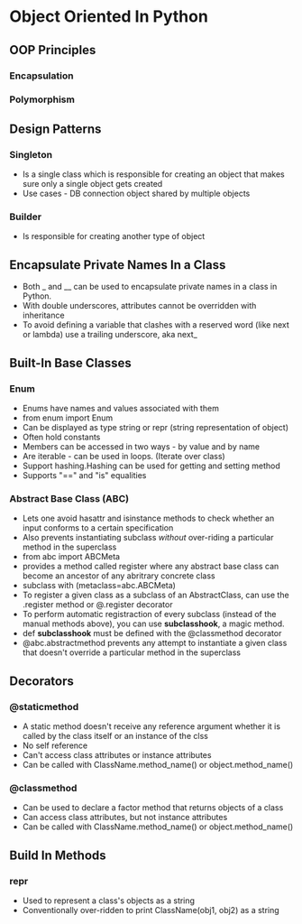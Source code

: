 # Object Oriented In Python

## OOP Principles
### Encapsulation

### Polymorphism

## Design Patterns
### Singleton
* Is a single class which is responsible for creating an object that makes sure only a single object gets created
* Use cases - DB connection object shared by multiple objects
### Builder
* Is responsible for creating another type of object


## Encapsulate Private Names In a Class
* Both _ and __ can be used to encapsulate private names in a class in Python. 
* With double underscores, attributes cannot be overridden with inheritance
* To avoid defining a variable that clashes with a reserved word (like next or lambda) use a trailing underscore, aka next_

## Built-In Base Classes 
### Enum
* Enums have names and values associated with them
* from enum import Enum
* Can be displayed as type string or repr (string representation of object)
* Often hold constants
* Members can be accessed in two ways - by value and by name
* Are iterable - can be used in loops. (Iterate over class)
* Support hashing.Hashing can be used for getting and setting method
* Supports "==" and "is" equalities

### Abstract Base Class (ABC)
* Lets one avoid hasattr and isinstance methods to check whether an input conforms to a certain specification
* Also prevents instantiating subclass *without* over-riding a particular method in the superclass
* from abc import ABCMeta
* provides a method called register where any abstract base class can become an ancestor of any abritrary concrete class
* subclass with (metaclass=abc.ABCMeta)
* To register a given class as a subclass of an AbstractClass, can use the <AbstractClass>.register method or @<AbstractClass>.register decorator
* To perform automatic registraction of every subclass (instead of the manual methods above), you can use __subclasshook__, a magic method. 
* def __subclasshook__ must be defined with the @classmethod decorator
* @abc.abstractmethod prevents any attempt to instantiate a given class that doesn't override a particular method in the superclass

## Decorators
### @staticmethod
* A static method doesn't receive any reference argument whether it is called by the class itself or an instance of the clss
* No self reference
* Can't access class attributes or instance attributes
* Can be called with ClassName.method_name() or object.method_name()

### @classmethod
* Can be used to declare a factor method that returns objects of a class
* Can access class attributes, but not instance attributes
* Can be called with ClassName.method_name() or object.method_name()

## Build In Methods
### __repr__
* Used to represent a class's objects as a string
* Conventionally over-ridden to print ClassName(obj1, obj2) as a string
